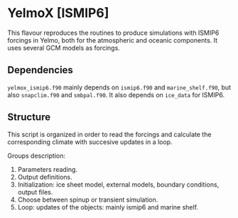 # YelmoX [ISMIP6]
 
[comment]: <> (Description of the executable. Here you have to write the main purposes of the executable. It would be good to add also job references if they exist. Remember: for programming, the more complete, the better.)

This flavour reproduces the routines to produce simulations with ISMIP6 forcings in Yelmo, both for the atmospheric and oceanic components. It uses several GCM models as forcings.

## Dependencies  
[comment]: <> (OPTIONAL section, remove if necessary. Here you can include a list of the modules needed for this particular flavour, e.g. snapclim, rembo ...)

`yelmox_ismip6.f90` mainly depends on  `ismip6.f90` and `marine_shelf.f90`, but also `snapclim.f90` and `smbpal.f90`.
It also depends on `ice_data` for ISMIP6.

## Structure  
[comment]: <> (OPTIONAL section, remove if necessary. You can include here a schematic description of the executable)


This script is organized in order to read the forcings and calculate the corresponding climate with succesive updates in a loop.

Groups description:

1. Parameters reading.
2. Output definitions.
3. Initialization: ice sheet model, external models, boundary conditions, output files.
4. Choose between spinup or transient simulation.
5. Loop: updates of the objects: mainly ismip6 and marine shelf.
